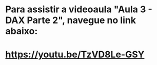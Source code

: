 # Para assistir a videoaula "Aula 3 - DAX Parte 2", navegue no link abaixo:

# https://youtu.be/TzVD8Le-GSY